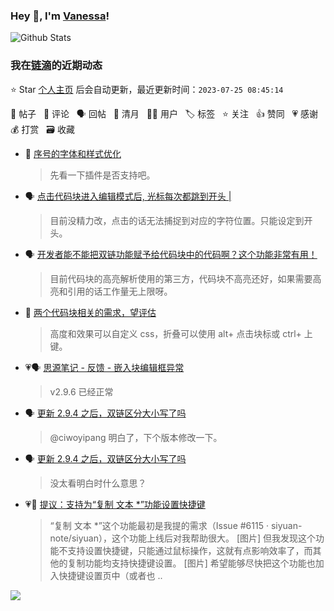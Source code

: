 ### Hey 👋, I'm [Vanessa](http://vanessa.b3log.org/)!

![Github Stats](https://github-readme-stats.vercel.app/api?username=Vanessa219&show_icons=true)

<!--events start -->

### 我在[链滴](https://ld246.com)的近期动态

⭐️ Star [个人主页](https://github.com/Vanessa219/Vanessa219) 后会自动更新，最近更新时间：`2023-07-25 08:45:14`

📝 帖子 &nbsp; 💬 评论 &nbsp; 🗣 回帖 &nbsp; 🌙 清月 &nbsp; 👨‍💻 用户 &nbsp; 🏷️ 标签 &nbsp; ⭐️ 关注 &nbsp; 👍 赞同 &nbsp; 💗 感谢 &nbsp; 💰 打赏 &nbsp; 🗃 收藏

* 💬 [序号的字体和样式优化](https://ld246.com/article/1689903429826/comment/1690125357347#comments)

  > 先看一下插件是否支持吧。
* 🗣 [点击代码块进入编辑模式后, 光标每次都跳到开头 |](https://ld246.com/article/1670203752816/comment/1689995724826#comments)

  > 目前没精力改，点击的话无法捕捉到对应的字符位置。只能设定到开头。
* 🗣 [开发者能不能把双链功能赋予给代码块中的代码啊？这个功能非常有用！](https://ld246.com/article/1689814541220/comment/1689998358747#comments)

  > 目前代码块的高亮解析使用的第三方，代码块不高亮还好，如果需要高亮和引用的话工作量无上限呀。
* 💬 [两个代码块相关的需求，望评估](https://ld246.com/article/1689687800691/comment/1689738385682#comments)

  > 高度和效果可以自定义 css，折叠可以使用 alt+ 点击块标或 ctrl+ 上键。
* 💗🗣 [思源笔记 - 反馈 - 嵌入块编辑框异常](https://ld246.com/article/1689058162367/comment/1689073755088#comments)

  > v2.9.6 已经正常
* 🗣 [更新 2.9.4 之后，双链区分大小写了吗](https://ld246.com/article/1689207637410/comment/1689210265856#comments)

  > @ciwoyipang 明白了，下个版本修改一下。
* 🗣 [更新 2.9.4 之后，双链区分大小写了吗](https://ld246.com/article/1689207637410/comment/1689210265856#comments)

  > 没太看明白时什么意思？
* 💗📝 [提议：支持为“复制 文本 *”功能设置快捷键](https://ld246.com/article/1689152586608)

  > “复制 文本 *”这个功能最初是我提的需求（Issue #6115 · siyuan-note/siyuan），这个功能上线后对我帮助很大。 [图片] 但我发现这个功能不支持设置快捷键，只能通过鼠标操作，这就有点影响效率了，而其他的复制功能均支持快捷键设置。 [图片] 希望能够尽快把这个功能也加入快捷键设置页中（或者也 ..


<!--events end -->

<a title="Hits" target="_blank" href="https://github.com/Vanessa219/Vanessa219"><img src="https://hits.b3log.org/Vanessa219/Vanessa219.svg"></a>
